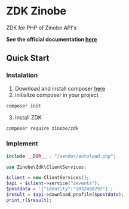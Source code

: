 # ZDK Zinobe

ZDK for PHP of Zinobe API's

**See the official documentation [here](https://hackmd.zinobe.com/s/yFyfhJB5q)**

## Quick Start

### Instalation

1. Download and install composer [here](https://getcomposer.org/download/)
2. initialize composer in your project

```sh
composer init
```

3. Install ZDK

```sh
composer require zinobe/zdk
```

### Implement

```php
include __DIR__ . "/vendor/autoload.php";

use Zinobe\Zdk\ClientServices;

$client = new ClientServices();
$api = $client->service("zevents");
$postdata = '{"identity":"1032498297"}';
$result = $api->download_profile($postdata);
print_r($result);
```